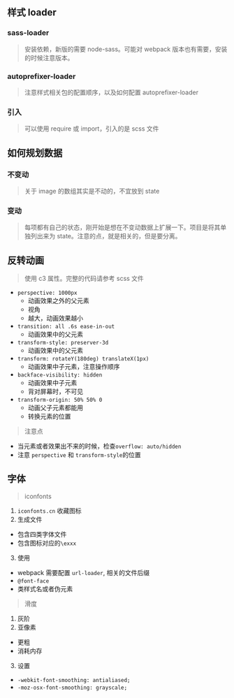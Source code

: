 ## 样式 loader

### sass-loader

> 安装依赖，新版的需要 node-sass。可能对 webpack 版本也有需要，安装的时候注意版本。

### autoprefixer-loader

> 注意样式相关包的配置顺序，以及如何配置 autoprefixer-loader

### 引入

> 可以使用 require 或 import，引入的是 scss 文件

## 如何规划数据

### 不变动

> 关于 image 的数组其实是不动的，不宜放到 state

### 变动

> 每项都有自己的状态，刚开始是想在不变动数据上扩展一下。项目是将其单独列出来为 state。注意的点，就是相关的，但是要分离。

## 反转动画

> 使用 c3 属性。完整的代码请参考 scss 文件

+ `perspective: 1000px`
    - 动画效果之外的父元素
    - 视角
    - 越大，动画效果越小
+ `transition: all .6s ease-in-out`
    - 动画效果中的父元素
+ `transform-style: preserver-3d`
    - 动画效果中的父元素
+ `transform: rotateY(180deg) translateX(1px)`
    - 动画效果中子元素，注意操作顺序
+ `backface-visibility: hidden`
    - 动画效果中子元素
    - 背对屏幕时，不可见
+ `transform-origin: 50% 50% 0`
    - 动画父子元素都能用
    - 转换元素的位置

> 注意点

+ 当元素或者效果出不来的时候，检查`overflow: auto/hidden`
+ 注意 `perspective` 和 `transform-style`的位置

## 字体

> iconfonts

1. `iconfonts.cn` 收藏图标
2. 生成文件
+ 包含四类字体文件
+ 包含图标对应的`\exxx`
3. 使用
+ webpack 需要配置 `url-loader`, 相关的文件后缀
+ `@font-face`
+ 类样式名或者伪元素

> 滑度

1. 灰阶
2. 亚像素
+ 更粗
+ 消耗内存
3. 设置
+ `-webkit-font-smoothing: antialiased;`
+ `-moz-osx-font-smoothing: grayscale;`